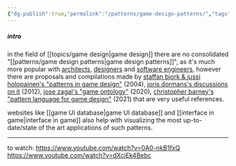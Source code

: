 ```yaml
---
{"dg-publish":true,"permalink":"/patterns/game-design-patterns/","tags":["gamedesign","patterns","🌱"],"created":"2024-05-23T19:36:14.003-03:00","updated":"2024-05-28T18:07:45.189-03:00"}
---
```


##### intro

in the field of [[topics/game design\|game design]] there are no consolidated "[[patterns/game design patterns\|game design patterns]]", as it's much more popular with [architects](https://patternlanguage.cc/), [designers](https://maggieappleton.com/patterns) and [software engineers](https://gordonbrander.com/pattern/), however there are proposals and compilations made by [staffan bjork & jussi holopainen's "patterns in game design"](http://virt10.itu.chalmers.se/index.php/Main_Page) (2004), [joris dormans's discussions on it](https://pure.hva.nl/ws/portalfiles/portal/141730/556198_Dissertatie_Dormans.pdf) (2012), [jose zagal's "game ontology"](https://www.gameontology.com/index.php/Main_Page) (2020), [christopher barney's "pattern language for game design"](https://patternlanguageforgamedesign.com/PatternLibraryApp/PatternLibrary/) (2021) that are very useful references.

websites like [[game UI database\|game UI database]] and [[interface in game\|interface in game]] also help with visualizing the most up-to-date/state of the art applications of such patterns.

---
to watch:
https://www.youtube.com/watch?v=0A0-nkB1fxQ
https://www.youtube.com/watch?v=dXcjEk4Bebc
